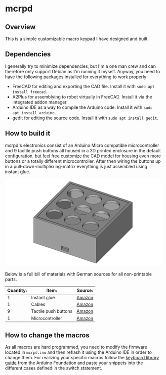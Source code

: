 # mcrpd

## Overview

This is a simple customizable macro keypad I have designed and built.

## Dependencies

I generally try to minimize dependencies, but I'm a one man crew and can therefore only support Debian as I'm running it myself. Anyway, you need to have the following packages installed for everything to work properly:

- FreeCAD for editing and exporting the CAD file. Install it with `sudo apt install freecad`.
- A2Plus for assemblying to robot virtually in FreeCAD. Install it via the integrated addon manager.
- Arduino IDE as a way to compile the Arduino code. Install it with `sudo apt install arduino`.
- gedit for editing the source code. Install it with `sudo apt install gedit`.

## How to build it

mcrpd's electronics consist of an Arduino Micro compatible microcontroller and 9 tactile push buttons all housed in a 3D printed enclosure in the default configuration, but feel free customize the CAD model for housing even more buttons or a totally different microcontroller. After then wiring the buttons up in a pull-down-multiplexing-matrix everything is just assembled using instant glue.

![Assembly image](cad/assembly.png)

Below is a full bill of materials with German sources for all non-printable parts.

| Quantity: | Item: | Source: |
| --- | --- | --- |
| 1 | Instant glue | [Amazon](https://www.amazon.de/Pattex-Sekundenkleber-L%C3%B6sungsmittelfreier-Gel-Kleber-Transparent/dp/B00O23B8IE) |
| 1 | Cables | [Amazon](https://www.amazon.de/Donau-Elektronik-GMBH-Original-Kupfer/dp/B01BI1G88C) |
| 9 | Tactile push buttons | [Amazon](https://www.amazon.de/PsmGoods-Momentary-Aus-Taster-Schalter-Black/dp/B01MXHXON6) |
| 1 | Microcontroller | [Amazon](https://www.amazon.de/ARCELI-Atmega32U4-bootloadered-Entwicklung-Microcontroller/dp/B07J2Q3ZD5) |

## How to change the macros

As all macros are hard programmed, you need to modify the firmware located in `mcrpd.ino` and then reflash it using the Arduino IDE in order to change them. For realizing your specific macros follow the [keyboard library guide](https://www.arduino.cc/reference/en/language/functions/usb/keyboard/) from the Arduino Foundation and paste your snippets into the different cases defined in the switch statement.
